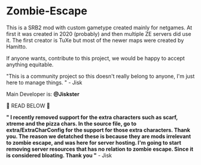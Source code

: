 # Zombie-Escape
This is a SRB2 mod with custom gametype created
mainly for netgames. At first it was created in 2020 (probably)
and then multiple ZE servers did use it.
The first creator is TuXe but most of the 
newer maps were created
by Hamitto.

If anyone wants, contribute to this
project, we would be happy to accept anything equitable.

"This is a community project so this doesn't really belong to anyone, I'm just here to manage things. " - Jisk

Main Developer is: **@Jiskster**



 :stop_sign: READ BELOW :stop_sign:

__" I recently removed support for the extra characters such as scarf, xtreme and the pizza chars.
In the source file, go to **extra/ExtraCharConfig** for the support for those extra characters. Thank you.
The reason we detatched these is because they are mods irrelevant to zombie escape, and was here for server hosting.
I'm going to start removing server resources that has no relation to zombie escape. Since it is considered bloating.
Thank you "__ - Jisk
